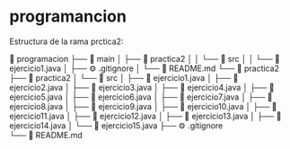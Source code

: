 # programancion

Estructura de la rama prctica2:

📁 programacion
├── 🌿 main
│ ├── 📁 practica2
│ │ └── 📁 src
│ │ └── 📄 ejercicio1.java
│ ├── ⚙ .gitignore
│ └── 📘 README.md
└── 🌿 practica2
    ├── 📁 practica2
    │ └── 📁 src
    │ ├── 📄 ejercicio1.java
    │ ├── 📄 ejercicio2.java
    │ ├── 📄 ejercicio3.java
    │ ├── 📄 ejercicio4.java
    │ ├── 📄 ejercicio5.java
    │ ├── 📄 ejercicio6.java
    │ ├── 📄 ejercicio7.java
    │ ├── 📄 ejercicio8.java
    │ ├── 📄 ejercicio9.java
    │ ├── 📄 ejercicio10.java
    │ ├── 📄 ejercicio11.java
    │ ├── 📄 ejercicio12.java
    │ ├── 📄 ejercicio13.java
    │ ├── 📄 ejercicio14.java
    │ └── 📄 ejercicio15.java
    ├── ⚙ .gitignore
    └── 📘 README.md
